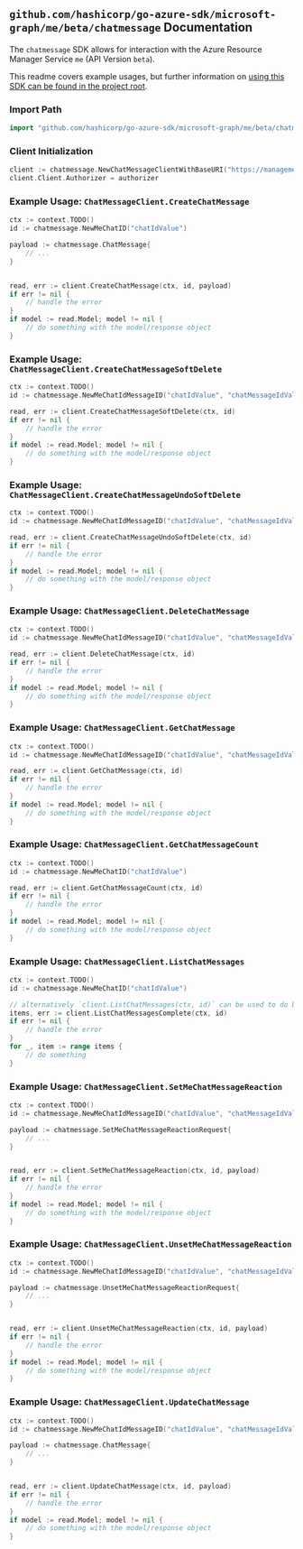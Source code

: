 
## `github.com/hashicorp/go-azure-sdk/microsoft-graph/me/beta/chatmessage` Documentation

The `chatmessage` SDK allows for interaction with the Azure Resource Manager Service `me` (API Version `beta`).

This readme covers example usages, but further information on [using this SDK can be found in the project root](https://github.com/hashicorp/go-azure-sdk/tree/main/docs).

### Import Path

```go
import "github.com/hashicorp/go-azure-sdk/microsoft-graph/me/beta/chatmessage"
```


### Client Initialization

```go
client := chatmessage.NewChatMessageClientWithBaseURI("https://management.azure.com")
client.Client.Authorizer = authorizer
```


### Example Usage: `ChatMessageClient.CreateChatMessage`

```go
ctx := context.TODO()
id := chatmessage.NewMeChatID("chatIdValue")

payload := chatmessage.ChatMessage{
	// ...
}


read, err := client.CreateChatMessage(ctx, id, payload)
if err != nil {
	// handle the error
}
if model := read.Model; model != nil {
	// do something with the model/response object
}
```


### Example Usage: `ChatMessageClient.CreateChatMessageSoftDelete`

```go
ctx := context.TODO()
id := chatmessage.NewMeChatIdMessageID("chatIdValue", "chatMessageIdValue")

read, err := client.CreateChatMessageSoftDelete(ctx, id)
if err != nil {
	// handle the error
}
if model := read.Model; model != nil {
	// do something with the model/response object
}
```


### Example Usage: `ChatMessageClient.CreateChatMessageUndoSoftDelete`

```go
ctx := context.TODO()
id := chatmessage.NewMeChatIdMessageID("chatIdValue", "chatMessageIdValue")

read, err := client.CreateChatMessageUndoSoftDelete(ctx, id)
if err != nil {
	// handle the error
}
if model := read.Model; model != nil {
	// do something with the model/response object
}
```


### Example Usage: `ChatMessageClient.DeleteChatMessage`

```go
ctx := context.TODO()
id := chatmessage.NewMeChatIdMessageID("chatIdValue", "chatMessageIdValue")

read, err := client.DeleteChatMessage(ctx, id)
if err != nil {
	// handle the error
}
if model := read.Model; model != nil {
	// do something with the model/response object
}
```


### Example Usage: `ChatMessageClient.GetChatMessage`

```go
ctx := context.TODO()
id := chatmessage.NewMeChatIdMessageID("chatIdValue", "chatMessageIdValue")

read, err := client.GetChatMessage(ctx, id)
if err != nil {
	// handle the error
}
if model := read.Model; model != nil {
	// do something with the model/response object
}
```


### Example Usage: `ChatMessageClient.GetChatMessageCount`

```go
ctx := context.TODO()
id := chatmessage.NewMeChatID("chatIdValue")

read, err := client.GetChatMessageCount(ctx, id)
if err != nil {
	// handle the error
}
if model := read.Model; model != nil {
	// do something with the model/response object
}
```


### Example Usage: `ChatMessageClient.ListChatMessages`

```go
ctx := context.TODO()
id := chatmessage.NewMeChatID("chatIdValue")

// alternatively `client.ListChatMessages(ctx, id)` can be used to do batched pagination
items, err := client.ListChatMessagesComplete(ctx, id)
if err != nil {
	// handle the error
}
for _, item := range items {
	// do something
}
```


### Example Usage: `ChatMessageClient.SetMeChatMessageReaction`

```go
ctx := context.TODO()
id := chatmessage.NewMeChatIdMessageID("chatIdValue", "chatMessageIdValue")

payload := chatmessage.SetMeChatMessageReactionRequest{
	// ...
}


read, err := client.SetMeChatMessageReaction(ctx, id, payload)
if err != nil {
	// handle the error
}
if model := read.Model; model != nil {
	// do something with the model/response object
}
```


### Example Usage: `ChatMessageClient.UnsetMeChatMessageReaction`

```go
ctx := context.TODO()
id := chatmessage.NewMeChatIdMessageID("chatIdValue", "chatMessageIdValue")

payload := chatmessage.UnsetMeChatMessageReactionRequest{
	// ...
}


read, err := client.UnsetMeChatMessageReaction(ctx, id, payload)
if err != nil {
	// handle the error
}
if model := read.Model; model != nil {
	// do something with the model/response object
}
```


### Example Usage: `ChatMessageClient.UpdateChatMessage`

```go
ctx := context.TODO()
id := chatmessage.NewMeChatIdMessageID("chatIdValue", "chatMessageIdValue")

payload := chatmessage.ChatMessage{
	// ...
}


read, err := client.UpdateChatMessage(ctx, id, payload)
if err != nil {
	// handle the error
}
if model := read.Model; model != nil {
	// do something with the model/response object
}
```
